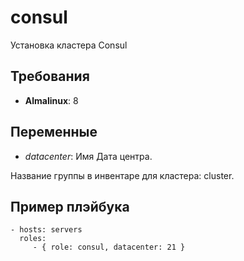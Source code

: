 consul
=========

Установка кластера Consul

Требования
------------

- **Almalinux**: 8

Переменные
--------------

- *datacenter*: Имя Дата центра. 

Название группы в инвентаре для кластера: cluster. 

Пример плэйбука
----------------

    - hosts: servers
      roles:
         - { role: consul, datacenter: 21 }